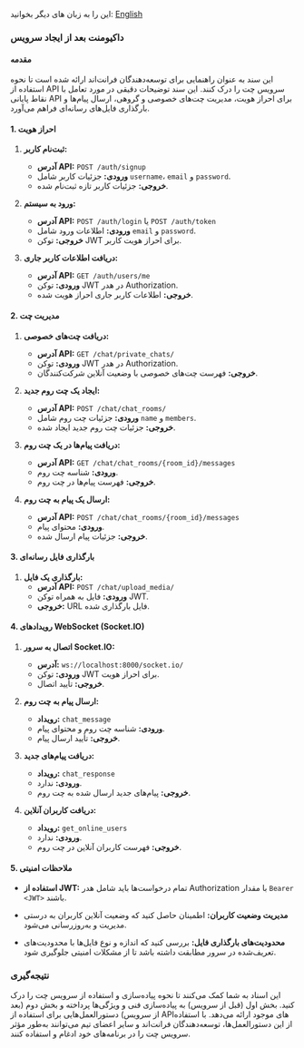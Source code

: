 این را به زبان های دیگر
بخوانید: <a href="https://github.com/Pooria82/Chat-Service/blob/main/Documents/English/b)%20Post-Service%20Implementation.md">
English</a>
### داکیومنت بعد از ایجاد سرویس

#### مقدمه

این سند به عنوان راهنمایی برای توسعه‌دهندگان فرانت‌اند ارائه شده است تا نحوه استفاده از API سرویس چت را درک کنند. این
سند توضیحات دقیقی در مورد تعامل با نقاط پایانی API برای احراز هویت، مدیریت چت‌های خصوصی و گروهی، ارسال پیام‌ها و
بارگذاری فایل‌های رسانه‌ای فراهم می‌آورد.

#### 1. احراز هویت

1. **ثبت‌نام کاربر:**
    - **آدرس API:** `POST /auth/signup`
    - **ورودی:** جزئیات کاربر شامل `username`، `email` و `password`.
    - **خروجی:** جزئیات کاربر تازه ثبت‌نام شده.

2. **ورود به سیستم:**
    - **آدرس API:** `POST /auth/login` یا `POST /auth/token`
    - **ورودی:** اطلاعات ورود شامل `email` و `password`.
    - **خروجی:** توکن JWT برای احراز هویت کاربر.

3. **دریافت اطلاعات کاربر جاری:**
    - **آدرس API:** `GET /auth/users/me`
    - **ورودی:** توکن JWT در هدر Authorization.
    - **خروجی:** اطلاعات کاربر جاری احراز هویت شده.

#### 2. مدیریت چت

1. **دریافت چت‌های خصوصی:**
    - **آدرس API:** `GET /chat/private_chats/`
    - **ورودی:** توکن JWT در هدر Authorization.
    - **خروجی:** فهرست چت‌های خصوصی با وضعیت آنلاین شرکت‌کنندگان.

2. **ایجاد یک چت روم جدید:**
    - **آدرس API:** `POST /chat/chat_rooms/`
    - **ورودی:** جزئیات چت روم شامل `name` و `members`.
    - **خروجی:** جزئیات چت روم جدید ایجاد شده.

3. **دریافت پیام‌ها در یک چت روم:**
    - **آدرس API:** `GET /chat/chat_rooms/{room_id}/messages`
    - **ورودی:** شناسه چت روم.
    - **خروجی:** فهرست پیام‌ها در چت روم.

4. **ارسال یک پیام به چت روم:**
    - **آدرس API:** `POST /chat/chat_rooms/{room_id}/messages`
    - **ورودی:** محتوای پیام.
    - **خروجی:** جزئیات پیام ارسال شده.

#### 3. بارگذاری فایل رسانه‌ای

1. **بارگذاری یک فایل:**
    - **آدرس API:** `POST /chat/upload_media/`
    - **ورودی:** فایل به همراه توکن JWT.
    - **خروجی:** URL فایل بارگذاری شده.

#### 4. رویدادهای WebSocket (Socket.IO)

1. **اتصال به سرور Socket.IO:**
    - **آدرس:** `ws://localhost:8000/socket.io/`
    - **ورودی:** توکن JWT برای احراز هویت.
    - **خروجی:** تأیید اتصال.

2. **ارسال پیام به چت روم:**
    - **رویداد:** `chat_message`
    - **ورودی:** شناسه چت روم و محتوای پیام.
    - **خروجی:** تأیید ارسال پیام.

3. **دریافت پیام‌های جدید:**
    - **رویداد:** `chat_response`
    - **ورودی:** ندارد.
    - **خروجی:** پیام‌های جدید ارسال شده به چت روم.

4. **دریافت کاربران آنلاین:**
    - **رویداد:** `get_online_users`
    - **ورودی:** ندارد.
    - **خروجی:** فهرست کاربران آنلاین در چت روم.

#### 5. ملاحظات امنیتی

* **استفاده از JWT:** تمام درخواست‌ها باید شامل هدر Authorization با مقدار `Bearer <JWT>` باشند.

* **مدیریت وضعیت کاربران:** اطمینان حاصل کنید که وضعیت آنلاین کاربران به درستی مدیریت و به‌روزرسانی می‌شود.

* **محدودیت‌های بارگذاری فایل:** بررسی کنید که اندازه و نوع فایل‌ها با محدودیت‌های تعریف‌شده در سرور مطابقت داشته باشد
  تا از مشکلات امنیتی جلوگیری شود.

### نتیجه‌گیری

این اسناد به شما کمک می‌کنند تا نحوه پیاده‌سازی و استفاده از سرویس چت را درک کنید. بخش اول (قبل از سرویس) به پیاده‌سازی
فنی و ویژگی‌ها پرداخته و بخش دوم (بعد از سرویس) دستورالعمل‌هایی برای استفاده از API‌های موجود ارائه می‌دهد. با استفاده
از این دستورالعمل‌ها، توسعه‌دهندگان فرانت‌اند و سایر اعضای تیم می‌توانند به‌طور مؤثر سرویس چت را در برنامه‌های خود ادغام
و استفاده کنند.